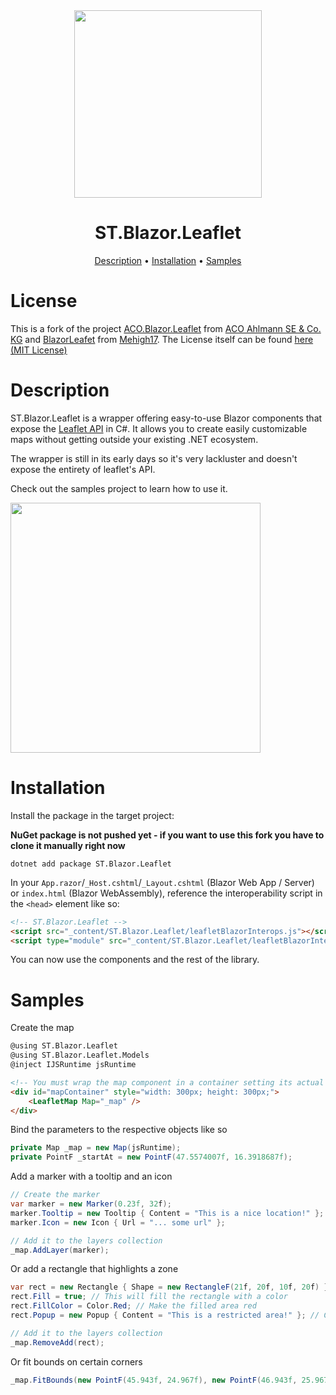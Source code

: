 <div align="center">
    <img src="media/logo.png" width=300>
    <h1>ST.Blazor.Leaflet</h1>
    <div>
        <a href="#description">Description</a> •
        <a href="#installation">Installation</a> •
        <a href="#samples">Samples</a>
    </div>
</div>

# License

This is a fork of the project [ACO.Blazor.Leaflet](https://github.com/ACOAhlmann/ACO.Blazor.Leaflet) from [ACO Ahlmann SE & Co. KG](https://github.com/ACOAhlmann) and [BlazorLeafet](https://github.com/Mehigh17/BlazorLeaflet) from [Mehigh17](https://github.com/Mehigh17). 
The License itself can be found [here (MIT License)](LICENSE)

# Description

ST.Blazor.Leaflet is a wrapper offering easy-to-use Blazor components that expose the <a href="https://leafletjs.com/">Leaflet API</a> in C#. It allows you to create easily customizable maps without getting outside your existing .NET ecosystem.

The wrapper is still in its early days so it's very lackluster and doesn't expose the entirety of leaflet's API.

Check out the samples project to learn how to use it.

<img src="media/example1.gif" height=400>

# Installation

Install the package in the target project:

<b>NuGet package is not pushed yet - if you want to use this fork you have to clone it manually right now</b>
```
dotnet add package ST.Blazor.Leaflet
```

In your `App.razor`/`_Host.cshtml`/`_Layout.cshtml` (Blazor Web App / Server) or `index.html` (Blazor WebAssembly), reference the interoperability script in the `<head>` element like so:

```html
<!-- ST.Blazor.Leaflet -->
<script src="_content/ST.Blazor.Leaflet/leafletBlazorInterops.js"></script>
<script type="module" src="_content/ST.Blazor.Leaflet/leafletBlazorInterops.js"></script>
```

You can now use the components and the rest of the library.

# Samples

Create the map

```html
@using ST.Blazor.Leaflet
@using ST.Blazor.Leaflet.Models
@inject IJSRuntime jsRuntime

<!-- You must wrap the map component in a container setting its actual size. -->
<div id="mapContainer" style="width: 300px; height: 300px;">
    <LeafletMap Map="_map" />
</div>
```

Bind the parameters to the respective objects like so

```cs
private Map _map = new Map(jsRuntime);
private PointF _startAt = new PointF(47.5574007f, 16.3918687f);
```

Add a marker with a tooltip and an icon

```cs
// Create the marker
var marker = new Marker(0.23f, 32f);
marker.Tooltip = new Tooltip { Content = "This is a nice location!" };
marker.Icon = new Icon { Url = "... some url" };

// Add it to the layers collection
_map.AddLayer(marker);
```

Or add a rectangle that highlights a zone

```cs
var rect = new Rectangle { Shape = new RectangleF(21f, 20f, 10f, 20f) };
rect.Fill = true; // This will fill the rectangle with a color
rect.FillColor = Color.Red; // Make the filled area red
rect.Popup = new Popup { Content = "This is a restricted area!" }; // Create a popup when the area is clicked

// Add it to the layers collection
_map.RemoveAdd(rect);
```

Or fit bounds on certain corners

```cs
_map.FitBounds(new PointF(45.943f, 24.967f), new PointF(46.943f, 25.967f), maxZoom: 5f);
```
